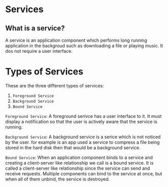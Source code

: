 # Services
## What is a service? 
A service is an application component which performs long running application in the backgroud such as downloading a file or playing music. It dos not require a user interface.

# Types of Services
These are the three different types of services:

1. `Foreground Service`
2. `Background Service`
3. `Bound Service`

`Foreground Service`: A foreground serivce has a user interface to it. It must display a notification so that the user is actively aware that the service is running.

`Background Service`: A background service is a serice which is not noticed by the user. for example is an app used a service to compress a file being stored in the hard disk then that would be a background service.

`Bound Service`: When an application component binds to a service and creating a client-server like relationship we call is a bound service. It is called a client-server like relationship since the service can send and receive requests. Multiple components can bind to the service at once, but when all of them unbind, the service is destroyed.


